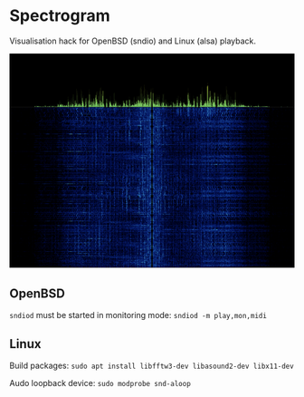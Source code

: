 # Spectrogram

Visualisation hack for OpenBSD (sndio) and Linux (alsa) playback.

![spectrogram](spectrogram.png)

## OpenBSD

`sndiod` must be started in monitoring mode: `sndiod -m play,mon,midi`

## Linux

Build packages: `sudo apt install libfftw3-dev libasound2-dev libx11-dev`

Audo loopback device: `sudo modprobe snd-aloop`
